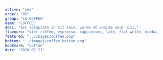 ```yaml
---
active: "yes"
order: "05"
group: "LA COFFEE"
name: "COFFEE"
desc: "Est voluptate in sit enim. Lorem et veniam anim nisi."
flavours: "viet coffee, espresso, cappuccino, late, flat white, mocha, hot chocolate, etc."
featured: "../images/coffee.png"
bottom: "../images/coffee-bottom.png"
bookmark: "coffee"
date: "2020-07-21"
---
```

